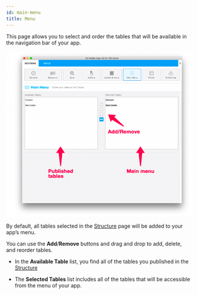 ```yaml
---
id: main-menu
title: Menu
---
```


This page allows you to select and order the tables that will be available in the navigation bar of your app.

![Main menu section](img/Main-menu-section-4D-for-iOS.png)

By default, all tables selected in the [Structure](structure.md) page will be added to your app’s menu.

You can use the **Add**/**Remove** buttons and drag and drop to add, delete, and reorder tables.

* In the **Available Table** list, you find all of the tables you published in the [Structure](structure.md)

* The **Selected Tables** list includes all of the tables that will be accessible from the menu of your app.


